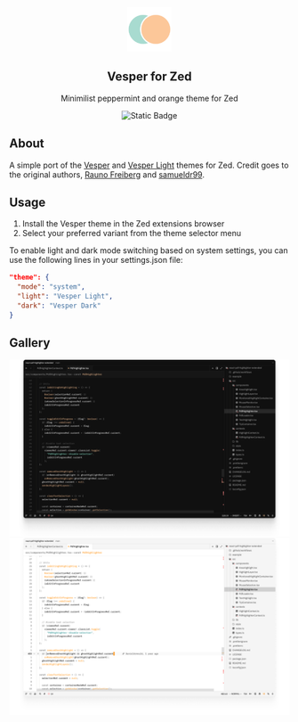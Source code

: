 <p align="center">
    <img src="https://github.com/jobiewong/vesper-zed/raw/main/assets/vesper-logomark.png" width="80" />
    <h2 align="center">Vesper for Zed</h2>
</p>

<p align="center">Minimilist peppermint and orange theme for Zed</p>

<p align="center">
  <img alt="Static Badge" src="https://img.shields.io/badge/Zed_Extension-blue?style=flat&logo=zedindustries&logoColor=%23FFFFFF&logoSize=auto&labelColor=%23111111&color=%23084CCF&link=https%3A%2F%2Fzed.dev%2Fextensions%2Fvesper">
</p>

## About

A simple port of the [Vesper](https://github.com/raunofreiberg/vesper) and [Vesper Light](https://github.com/samueldsr99/vesper-light) themes for Zed. Credit goes to the original authors, [Rauno Freiberg](https://github.com/raunofreiberg) and [samueldr99](https://github.com/samueldsr99).

## Usage

1. Install the Vesper theme in the Zed extensions browser
2. Select your preferred variant from the theme selector menu

To enable light and dark mode switching based on system settings, you can use the following lines in your settings.json file:

```json
"theme": {
  "mode": "system",
  "light": "Vesper Light",
  "dark": "Vesper Dark"
}
```

## Gallery

![Vesper Dark editor preview](https://raw.githubusercontent.com/jobiewong/vesper-zed/refs/heads/main/assets/vesper-dark.png)
![Vesper Light editor preview](https://raw.githubusercontent.com/jobiewong/vesper-zed/refs/heads/main/assets/vesper-light.png)
